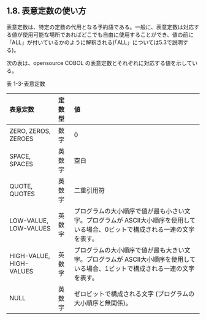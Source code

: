 ## 1.8. 表意定数の使い方

表意定数は、特定の定数の代用となる予約語である。一般に、表意定数は対応する値が使用可能な場所であればどこでも自由に使用することができ、値の前に「ALL」が付いているかのように解釈される(「ALL」については5.3で説明する)。

次の表は、opensource COBOL の表意定数とそれぞれに対応する値を示している。

表 1-3-表意定数

| 表意定数 | 定数型  | 値 |
| :--- | :--- | :--- | 
|ZERO, ZEROS, ZEROES | 数字 | 0 |
|SPACE, SPACES | 英数字 | 空白 |
|QUOTE, QUOTES | 英数字 | 二重引用符 |
|LOW-VALUE, LOW-VALUES | 英数字 |プログラムの大小順序で値が最も小さい文字。プログラムが ASCII大小順序を使用している場合、0ビットで構成される一連の文字を表す。|
|HIGH-VALUE, HIGH-VALUES| 英数字 | プログラムの大小順序で値が最も大きい文字。プログラムが ASCII大小順序を使用している場合、1ビットで構成される一連の文字を表す。|
|NULL | 英数字 |ゼロビットで構成される文字 (プログラムの大小順序と無関係)。|
